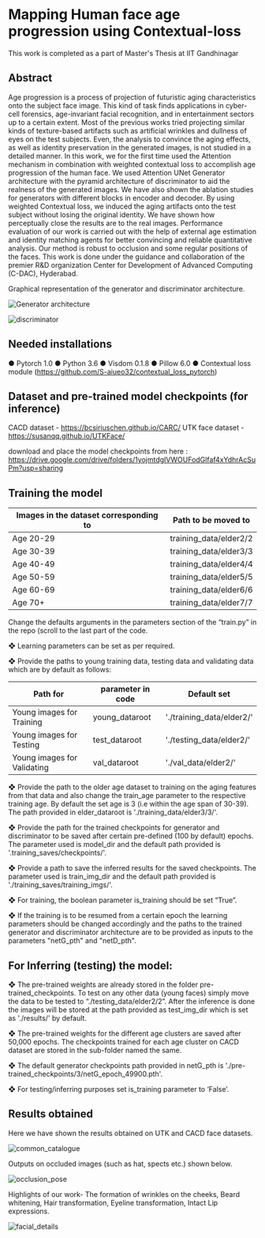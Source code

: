 # Mapping Human face age progression using Contextual-loss
This work is completed as a part of Master's Thesis at IIT Gandhinagar

## Abstract
Age progression is a process of projection of futuristic aging characteristics onto the subject face image. This kind of task finds applications in cyber-cell forensics, age-invariant facial recognition, and in entertainment sectors up to a certain extent. Most of the previous works tried projecting similar kinds of texture-based artifacts such as artificial wrinkles and dullness of eyes on the test subjects. Even, the analysis to convince the aging effects, as well as identity preservation in the generated images, is not studied in a detailed manner. In this work, we for the first time used the Attention mechanism in combination with weighted contextual loss to accomplish age progression of the human face. We used Attention UNet Generator architecture with the pyramid architecture of discriminator to aid the realness of the generated images. We have also shown the ablation studies for generators with different blocks in encoder and decoder. By using weighted Contextual loss, we induced the aging artifacts onto the test subject without losing the original identity. We have shown how perceptually close the results are to the real images. Performance evaluation of our work is carried out with the help of external age estimation and identity matching agents for better convincing and reliable quantitative analysis. Our method is robust to occlusion and some regular positions of the faces. This work is done under the guidance and collaboration of the premier R&D organization Center for Development of Advanced Computing (C-DAC), Hyderabad. 

Graphical representation of the generator and discriminator architecture.

![Generator architecture](https://github.com/vasavamsi/Mapping-Human-face-age-progression-using-Contextual-loss/assets/58003228/9ddf11f8-653d-4c99-94a4-f4393bac4c86)

![discriminator](https://github.com/vasavamsi/Mapping-Human-face-age-progression-using-Contextual-loss/assets/58003228/6c56451f-3ce8-4d34-8250-a7e9bfb936ba)

## Needed installations

● Pytorch 1.0
● Python 3.6
● Visdom 0.1.8
● Pillow 6.0
● Contextual loss module (https://github.com/S-aiueo32/contextual_loss_pytorch)

## Dataset and pre-trained model checkpoints (for inference)
CACD dataset - https://bcsiriuschen.github.io/CARC/
UTK face dataset - https://susanqq.github.io/UTKFace/

download and place the model checkpoints from here : https://drive.google.com/drive/folders/1yojmtdgIVWOUFodGlfaf4xYdhrAcSuPm?usp=sharing

## Training the model

Images in the dataset corresponding to | Path to be moved to
--- | ---
Age 20-29 | training_data/elder2/2
Age 30-39 | training_data/elder3/3
Age 40-49 | training_data/elder4/4
Age 50-59 | training_data/elder5/5
Age 60-69 | training_data/elder6/6
Age 70+ | training_data/elder7/7

Change the defaults arguments in the parameters section of the “train.py” in the repo (scroll to the last
part of the code.

❖ Learning parameters can be set as per required.

❖ Provide the paths to young training data, testing data and validating data which are by default as
follows:

Path for | parameter in code | Default set
--- | --- | ---
Young images for Training | young_dataroot | './training_data/elder2/'
Young images for Testing | test_dataroot | './testing_data/elder2/'
Young images for Validating | val_dataroot | './val_data/elder2/'

❖ Provide the path to the older age dataset to training on the aging features from that data and also
change the train_age parameter to the respective training age. By default the set age is 3 (i.e
within the age span of 30-39). The path provided in elder_dataroot is './training_data/elder3/3/'.

❖ Provide the path for the trained checkpoints for generator and discriminator to be saved after
certain pre-defined (100 by default) epochs. The parameter used is model_dir and the default path
provided is '.training_saves/checkpoints/'.

❖ Provide a path to save the inferred results for the saved checkpoints. The parameter used is
train_img_dir and the default path provided is './training_saves/training_imgs/'.

❖ For training, the boolean parameter is_training should be set “True”.

❖ If the training is to be resumed from a certain epoch the learning parameters should be changed
accordingly and the paths to the trained generator and discriminator architecture are to be
provided as inputs to the parameters "netG_pth" and "netD_pth".

## For Inferring (testing) the model:

❖ The pre-trained weights are already stored in the folder pre-trained_checkpoints. To test on any
other data (young faces) simply move the data to be tested to “./testing_data/elder2/2”. After the
inference is done the images will be stored at the path provided as test_img_dir which is set as
'./results/' by default.

❖ The pre-trained weights for the different age clusters are saved after 50,000 epochs. The
checkpoints trained for each age cluster on CACD dataset are stored in the sub-folder named the same.

❖ The default generator checkpoints path provided in netG_pth is './pre-trained_checkpoints/3/netG_epoch_49900.pth'.

❖ For testing/inferring purposes set is_training parameter to ‘False’.

## Results obtained

Here we have shown the results obtained on UTK and CACD face datasets.

![common_catalogue](https://github.com/vasavamsi/Mapping-Human-face-age-progression-using-Contextual-loss/assets/58003228/3a7ee31e-3d4b-4c0f-aa45-2ca9044cfd1a)

Outputs on occluded images (such as hat, spects etc.) shown below.

![occlusion_pose](https://github.com/vasavamsi/Mapping-Human-face-age-progression-using-Contextual-loss/assets/58003228/5fb8cb61-f919-4d66-9d19-5a2280563164)

Highlights of our work- The formation of wrinkles on the cheeks, Beard whitening, Hair transformation, Eyeline transformation, Intact Lip expressions.

![facial_details](https://github.com/vasavamsi/Mapping-Human-face-age-progression-using-Contextual-loss/assets/58003228/75f5e5fc-2e41-42aa-8cb1-fb62019347a5)

